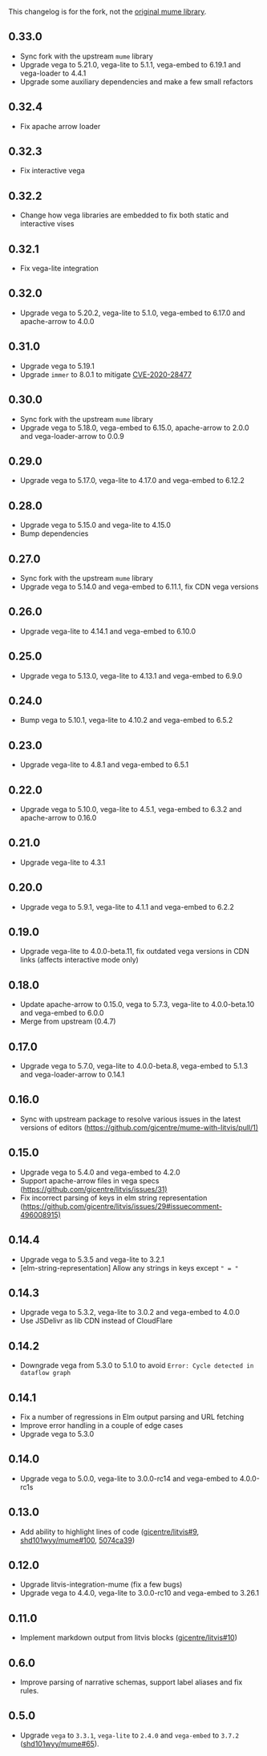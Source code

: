 This changelog is for the fork, not the [original mume library](https://github.com/shd101wyy/mume/).

## 0.33.0

- Sync fork with the upstream `mume` library
- Upgrade vega to 5.21.0, vega-lite to 5.1.1, vega-embed to 6.19.1 and vega-loader to 4.4.1
- Upgrade some auxiliary dependencies and make a few small refactors

## 0.32.4

- Fix apache arrow loader

## 0.32.3

- Fix interactive vega

## 0.32.2

- Change how vega libraries are embedded to fix both static and interactive vises

## 0.32.1

- Fix vega-lite integration

## 0.32.0

- Upgrade vega to 5.20.2, vega-lite to 5.1.0, vega-embed to 6.17.0 and apache-arrow to 4.0.0

## 0.31.0

- Upgrade vega to 5.19.1
- Upgrade `immer` to 8.0.1 to mitigate [CVE-2020-28477](https://nvd.nist.gov/vuln/detail/CVE-2020-28477)

## 0.30.0

- Sync fork with the upstream `mume` library
- Upgrade vega to 5.18.0, vega-embed to 6.15.0, apache-arrow to 2.0.0 and vega-loader-arrow to 0.0.9

## 0.29.0

- Upgrade vega to 5.17.0, vega-lite to 4.17.0 and vega-embed to 6.12.2

## 0.28.0

- Upgrade vega to 5.15.0 and vega-lite to 4.15.0
- Bump dependencies

## 0.27.0

- Sync fork with the upstream `mume` library
- Upgrade vega to 5.14.0 and vega-embed to 6.11.1, fix CDN vega versions

## 0.26.0

- Upgrade vega-lite to 4.14.1 and vega-embed to 6.10.0

## 0.25.0

- Upgrade vega to 5.13.0, vega-lite to 4.13.1 and vega-embed to 6.9.0

## 0.24.0

- Bump vega to 5.10.1, vega-lite to 4.10.2 and vega-embed to 6.5.2

## 0.23.0

- Upgrade vega-lite to 4.8.1 and vega-embed to 6.5.1

## 0.22.0

- Upgrade vega to 5.10.0, vega-lite to 4.5.1, vega-embed to 6.3.2 and apache-arrow to 0.16.0

## 0.21.0

- Upgrade vega-lite to 4.3.1

## 0.20.0

- Upgrade vega to 5.9.1, vega-lite to 4.1.1 and vega-embed to 6.2.2

## 0.19.0

- Upgrade vega-lite to 4.0.0-beta.11, fix outdated vega versions in CDN links (affects interactive mode only)

## 0.18.0

- Update apache-arrow to 0.15.0, vega to 5.7.3, vega-lite to 4.0.0-beta.10 and vega-embed to 6.0.0
- Merge from upstream (0.4.7)

## 0.17.0

- Upgrade vega to 5.7.0, vega-lite to 4.0.0-beta.8, vega-embed to 5.1.3 and vega-loader-arrow to 0.14.1

## 0.16.0

- Sync with upstream package to resolve various issues in the latest versions of editors (<https://github.com/gicentre/mume-with-litvis/pull/1)>

## 0.15.0

- Upgrade vega to 5.4.0 and vega-embed to 4.2.0
- Support apache-arrow files in vega specs (<https://github.com/gicentre/litvis/issues/31)>
- Fix incorrect parsing of keys in elm string representation (<https://github.com/gicentre/litvis/issues/29#issuecomment-496008915)>

## 0.14.4

- Upgrade vega to 5.3.5 and vega-lite to 3.2.1
- \[elm-string-representation] Allow any strings in keys except `" = "`

## 0.14.3

- Upgrade vega to 5.3.2, vega-lite to 3.0.2 and vega-embed to 4.0.0
- Use JSDelivr as lib CDN instead of CloudFlare

## 0.14.2

- Downgrade vega from 5.3.0 to 5.1.0 to avoid `Error: Cycle detected in dataflow graph`

## 0.14.1

- Fix a number of regressions in Elm output parsing and URL fetching
- Improve error handling in a couple of edge cases
- Upgrade vega to 5.3.0

## 0.14.0

- Upgrade vega to 5.0.0, vega-lite to 3.0.0-rc14 and vega-embed to 4.0.0-rc1s

## 0.13.0

- Add ability to highlight lines of code ([gicentre/litvis#9](https://github.com/gicentre/litvis/issues/9), [shd101wyy/mume#100](https://github.com/shd101wyy/mume/pull/100), [5074ca39](https://github.com/gicentre/mume-with-litvis/commit/5074ca39a24ff86ef8ddc63c35f33b212e2da984))

## 0.12.0

- Upgrade litvis-integration-mume (fix a few bugs)
- Upgrade vega to 4.4.0, vega-lite to 3.0.0-rc10 and vega-embed to 3.26.1

## 0.11.0

- Implement markdown output from litvis blocks ([gicentre/litvis#10](https://github.com/gicentre/litvis/pull/10))

## 0.6.0

- Improve parsing of narrative schemas, support label aliases and fix rules.

## 0.5.0

- Upgrade `vega` to `3.3.1`, `vega-lite` to `2.4.0` and `vega-embed` to `3.7.2` ([shd101wyy/mume#65](https://github.com/shd101wyy/mume/pull/65)).
